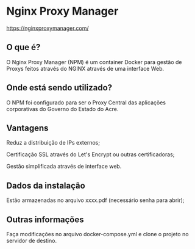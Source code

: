 # Nginx Proxy Manager

https://nginxproxymanager.com/

## O que é?
O Nginx Proxy Manager (NPM) é um container Docker para gestão de Proxys feitos através do NGINX através de uma interface Web.

## Onde está sendo utilizado?
O NPM foi configurado para ser o Proxy Central das aplicações corporativas do Governo do Estado do Acre.

## Vantagens
Reduz a distribuição de IPs externos;

Certificação SSL através do Let's Encrypt ou outras certificadoras;

Gestão simplificada através de interface web.

## Dados da instalação
Estão armazenadas no arquivo xxxx.pdf (necessário senha para abrir);

## Outras informações
Faça modificações no arquivo docker-compose.yml e clone o projeto no servidor de destino.
